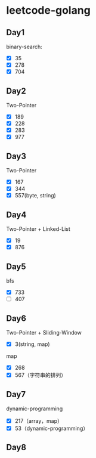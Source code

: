 # leetcode-golang

## Day1 

binary-search:

- [x] 35
- [x] 278
- [x] 704

## Day2 

Two-Pointer 

- [x] 189
- [x] 228
- [x] 283
- [x] 977

## Day3

Two-Pointer 

- [x] 167
- [x] 344 
- [x] 557(byte, string)

## Day4

Two-Pointer + Linked-List

- [x] 19
- [x] 876

## Day5

bfs

- [x] 733
- [ ] 407

## Day6

Two-Pointer + Sliding-Window

- [x] 3(string, map)

map

- [x] 268
- [x] 567（字符串的排列）

## Day7

dynamic-programming

- [x] 217（array，map）
- [x] 53（dynamic-programming）

## Day8
